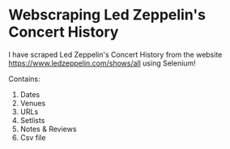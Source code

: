 # Webscraping Led Zeppelin's Concert History
I have scraped Led Zeppelin's Concert History from the website https://www.ledzeppelin.com/shows/all using Selenium!

Contains:
1.  Dates
2.  Venues
3.  URLs
4.  Setlists
5.  Notes & Reviews
4.  Csv file
